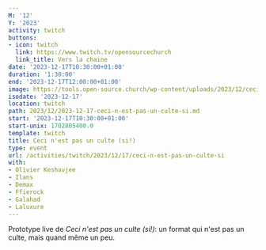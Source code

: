 ```yaml
---
M: '12'
Y: '2023'
activity: twitch
buttons:
- icon: twitch
  link: https://www.twitch.tv/opensourcechurch
  link_title: Vers la chaine
date: '2023-12-17T10:30:00+01:00'
duration: '1:30:00'
end: '2023-12-17T12:00:00+01:00'
image: https://tools.open-source.church/wp-content/uploads/2023/12/ceci-nest-pas-un-culte-banner.jpg
isodate: '2023-12-17'
location: twitch
path: 2023/12/2023-12-17-ceci-n-est-pas-un-culte-si.md
start: '2023-12-17T10:30:00+01:00'
start-unix: 1702805400.0
template: twitch
title: Ceci n'est pas un culte (si!)
type: event
url: /activities/twitch/2023/12/17/ceci-n-est-pas-un-culte-si
with:
- Olivier Keshavjee
- Ilans
- Demax
- Ffierock
- Galahad
- Laluxure
---
```

Prototype live de *Ceci n'est pas un culte (si!)*: un format qui n'est pas un culte, mais quand même un peu.